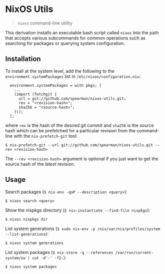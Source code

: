 # NixOS Utils

> `nixos` command-line utility

This derivation installs an executable bash script called `nixos` into the path
that accepts various subcommands for common operations such as searching for
packages or querying system configuration.


## Installation

To install at the system level, add the following to the
`environment.systemPackages` list in `/etc/nixos/configuration.nix`:

```
  environment.systemPackages = with pkgs; [
    ...
    (import (fetchgit {
      url = git://github.com/spearman/nixos-utils.git;
      rev = "<revision-hash>";
      sha256 = "<source-hash>";
    }));
  ];
```

where `rev` is the hash of the desired git commit and `sha256` is the source
hash which can be prefetched for a particular revision from the command-line
with the `nix-prefetch-git` tool:

```
$ nix-prefetch-git --url git://github.com/spearman/nixos-utils.git --rev <revision-hash>
```

The `--rev <revision-hash>` argument is optional if you just want to get the
source hash of the latest revision.


## Usage

Search packages (`$ nix-env -qaP --description <query>`):

    $ nixos search <query>

Show the nixpkgs directory (`$ nix-instantiate --find-file nixpkgs`):

    $ nixos nixpkgs dir

List system generations (`$ sudo nix-env -p /nix/var/nix/profiles/system
--list-generations`):

    $ nixos system generations

List system packages (`$ nix-store -q --references /var/run/current-system/sw |
cut -d'-' -f2-`):

    $ nixos system packages
